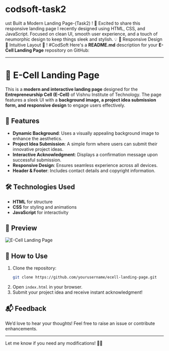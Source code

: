 # codsoft-task2
ust Built a Modern Landing Page-(Task2) ! 🌟 Excited to share this responsive landing page I recently designed using HTML, CSS, and JavaScript. Focused on clean UI, smooth user experience, and a touch of neumorphic design to keep things sleek and stylish. 💡 🔹 Responsive Design 🔹 Intuitive Layout 🔹 !  #CodSoft 
Here's a **README.md** description for your **E-Cell Landing Page** repository on GitHub:  

---

# 🚀 E-Cell Landing Page  

This is a **modern and interactive landing page** designed for the **Entrepreneurship Cell (E-Cell)** of Vishnu Institute of Technology. The page features a sleek UI with a **background image, a project idea submission form, and responsive design** to engage users effectively.  

## 🌟 Features  

- **Dynamic Background**: Uses a visually appealing background image to enhance the aesthetics.  
- **Project Idea Submission**: A simple form where users can submit their innovative project ideas.  
- **Interactive Acknowledgment**: Displays a confirmation message upon successful submission.  
- **Responsive Design**: Ensures seamless experience across all devices.  
- **Header & Footer**: Includes contact details and copyright information.  

## 🛠️ Technologies Used  

- **HTML** for structure  
- **CSS** for styling and animations  
- **JavaScript** for interactivity  

## 📸 Preview  

![E-Cell Landing Page](your-screenshot-url)  

## 🚀 How to Use  

1. Clone the repository:  
   ```sh  
   git clone https://github.com/yourusername/ecell-landing-page.git  
   ```  
2. Open `index.html` in your browser.  
3. Submit your project idea and receive instant acknowledgment!  

## 📬 Feedback  

We’d love to hear your thoughts! Feel free to raise an issue or contribute enhancements.  

---

Let me know if you need any modifications! 🚀😊

